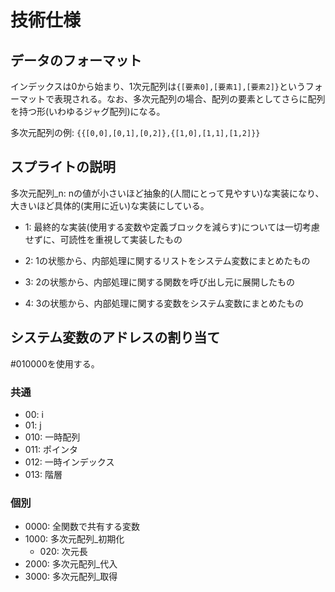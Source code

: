 # 技術仕様

## データのフォーマット
インデックスは0から始まり、1次元配列は`{[要素0],[要素1],[要素2]}`というフォーマットで表現される。なお、多次元配列の場合、配列の要素としてさらに配列を持つ形(いわゆるジャグ配列)になる。

多次元配列の例: `{{[0,0],[0,1],[0,2]},{[1,0],[1,1],[1,2]}}`

## スプライトの説明
多次元配列_n: nの値が小さいほど抽象的(人間にとって見やすい)な実装になり、大きいほど具体的(実用に近い)な実装にしている。

- 1: 最終的な実装(使用する変数や定義ブロックを減らす)については一切考慮せずに、可読性を重視して実装したもの

- 2: 1の状態から、内部処理に関するリストをシステム変数にまとめたもの

- 3: 2の状態から、内部処理に関する関数を呼び出し元に展開したもの

- 4: 3の状態から、内部処理に関する変数をシステム変数にまとめたもの

## システム変数のアドレスの割り当て
\#010000を使用する。

### 共通
- 00: i
- 01: j
- 010: 一時配列
- 011: ポインタ
- 012: 一時インデックス
- 013: 階層

### 個別
- 0000: 全関数で共有する変数
- 1000: 多次元配列_初期化
  - 020: 次元長
- 2000: 多次元配列_代入
- 3000: 多次元配列_取得